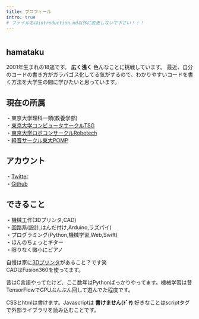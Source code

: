 ```yaml
---
title: プロフィール
intro: true
# ファイル名はintroduction.md以外に変更しないで下さい！！！
---
```

<div class="page-title text-center">
<img src="/img/hamataku.JPG" alt="" class="img-fluid circle">

## hamataku
</div>
<div class="animate">

2001年生まれの18歳です。 **広く浅く** 色んなことに挑戦しています。
最近、自分のコードの書き方がガラパゴス化してる気がするので、わかりやすいコードを書く方法を大学生の間に学びたいと思っています。
</div>
<div class="animate">

## 現在の所属
・東京大学理科一類(教養学部)  
・[東京大学コンピュータサークルTSG](https://tsg.ne.jp/)  
・[東京大学ロボコンサークルRobotech](https://tuk.t.u-tokyo.ac.jp/robotech/)  
・[軽音サークル東大POMP](https://todaipomp.github.io/)

## アカウント
・[Twitter](https://twitter.com/Warapen4)  
・[Github](https://github.com/hamataku)  

</div>
<div class="animate">

## できること
・機械工作(3Dプリンタ,CAD)  
・回路系(設計,はんだ付け,Arduino,ラズパイ)   
・プログラミング(Python,機械学習,Web,Swift)  
・ほんのちょっとギター  
・限りなく微小にピアノ  

自慢は家に[3Dプリンタ](/post/3dp)があること？です笑  
CADはFusion360を使ってます。

昔はC言語やってたけど、ここ数年はPythonばっかりやってます。機械学習は昔TensorFlowでGPUぶんぶん回して遊んでた程度です。  

CSSとhtmlは書けます。Javascriptは **書けません(ﾄﾞﾔ)** 好きなことはscriptタグで外部ライブラリを読み込むことです。

</div>

